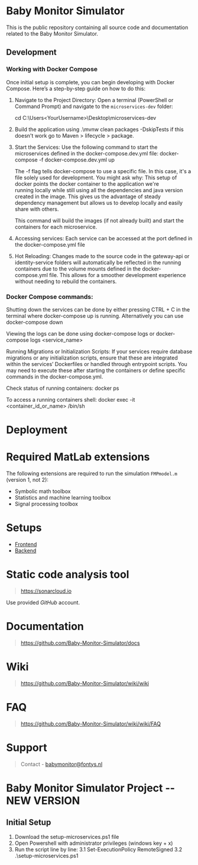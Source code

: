 # Baby Monitor Simulator
This is the public repository containing all source code and documentation related to the Baby Monitor Simulator.

## Development

### Working with Docker Compose

Once initial setup is complete, you can begin developing with Docker Compose. Here’s a step-by-step guide on how to do this:

1. Navigate to the Project Directory:
   Open a terminal (PowerShell or Command Prompt) and navigate to the `microservices-dev` folder:
   
   cd C:\Users\<YourUsername>\Desktop\microservices-dev

2. Build the application using .\mvnw clean packages -DskipTests if this doesn't work go to Maven > lifecycle > package.


3. Start the Services: Use the following command to start the microservices defined in the docker-compose.dev.yml file:
   docker-compose -f docker-compose.dev.yml up

     The -f flag tells docker-compose to use a specific file. In this case, it's a file solely used for development. You might ask why: This setup of docker points the docker container to the application we're   
     running locally while still using all the dependencies and java version created in the image. This gives us the advantage of steady dependency management but allows us to develop locally and easily share 
     with others.

   This command will build the images (if not already built) and start the containers for each microservice.

4. Accessing services: Each service can be accessed at the port defined in the docker-compose.yml file

5. Hot Reloading: Changes made to the source code in the gateway-api or identity-service folders will automatically be reflected in the running containers due to the volume mounts defined in the docker-compose.yml file. This allows for a smoother development experience without needing to rebuild the containers.

### Docker Compose commands:

Shutting down the services can be done by either pressing CTRL + C in the terminal where docker-compose up is running. Alternatively you can use docker-compose down

Viewing the logs can be done using docker-compose logs or docker-compose logs  <service_name>

Running Migrations or Initialization Scripts: If your services require database migrations or any initialization scripts, ensure that these are integrated within the services’ Dockerfiles or handled through entrypoint scripts. You may need to execute these after starting the containers or define specific commands in the docker-compose.yml.

Check status of running containers: docker ps

To access a running containers shell: docker exec -it <container_id_or_name> /bin/sh

# Deployment


# Required MatLab extensions
The following extensions are required to run the simulation `FMPmodel.m` (version 1, not 2):
* Symbolic math toolbox
* Statistics and machine learning toolbox
* Signal processing toolbox

# Setups
- [Frontend](https://github.com/Baby-Monitor-Simulator/frontend-webui?tab=readme-ov-file#project-setup)
- [Backend](https://github.com/Baby-Monitor-Simulator/backend-matlab/tree/master?tab=readme-ov-file#setup)

# Static code analysis tool
> https://sonarcloud.io

Use provided _GitHub_ account.

# Documentation
> https://github.com/Baby-Monitor-Simulator/docs

# Wiki
> https://github.com/Baby-Monitor-Simulator/wiki/wiki

# FAQ
> https://github.com/Baby-Monitor-Simulator/wiki/wiki/FAQ

# Support
> Contact - babymonitor@fontys.nl

# Baby Monitor Simulator Project -- NEW VERSION

## Initial Setup
1. Download the setup-microservices.ps1 file
2. Open Powershell with administrator privileges (windows key + x)
3. Run the script line by line:
   3.1 Set-ExecutionPolicy RemoteSigned
   3.2 .\setup-microservices.ps1

